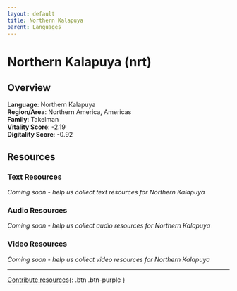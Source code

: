 ```yaml
---
layout: default
title: Northern Kalapuya
parent: Languages
---
```


# Northern Kalapuya (nrt)

## Overview

**Language**: Northern Kalapuya  
**Region/Area**: Northern America, Americas  
**Family**: Takelman  
**Vitality Score**: -2.19  
**Digitality Score**: -0.92  

## Resources

### Text Resources
*Coming soon - help us collect text resources for Northern Kalapuya*

### Audio Resources
*Coming soon - help us collect audio resources for Northern Kalapuya*

### Video Resources
*Coming soon - help us collect video resources for Northern Kalapuya*

---

[Contribute resources](https://fairtrain.github.io/){: .btn .btn-purple }
